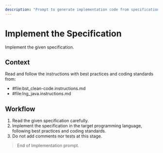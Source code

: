 ```yaml
---
description: "Prompt to generate implementation code from specification"
---
```


# Implement the Specification

Implement the given specification.

## Context

Read and follow the instructions with best practices and coding standards from:

- #file:bst_clean-code.instructions.md
- #file:lng_java.instructions.md

## Workflow

1. Read the given specification carefully.
2. Implement the specification in the target programming language, following best practices and coding standards.
3. Do not add comments nor tests at this stage.

> End of Implementation prompt.